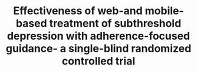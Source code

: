 --- 
abstract: '' 
authors: 
 - admin
 -  C Buntrock
 -  D Lehr
 -  F Smit
 -  H Riper
 -  H Baumeister
 -  P Cuijpers
 -  ...
doi: '' 
featured: false 
publication: '*Behavior therapy*, 27' 
publication_short: '' 
publishDate: '2018-01-01' 
title: 'Effectiveness of web-and mobile-based treatment of subthreshold depression with adherence-focused guidance- a single-blind randomized controlled trial' 
url_code: '' 
url_dataset: '' 
url_pdf: '' 
url_poster: '' 
url_project: '' 
url_slides: '' 
url_source: '' 
url_video: '' 
---